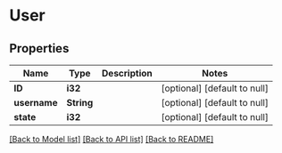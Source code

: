 # User

## Properties
Name | Type | Description | Notes
------------ | ------------- | ------------- | -------------
**ID** | **i32** |  | [optional] [default to null]
**username** | **String** |  | [optional] [default to null]
**state** | **i32** |  | [optional] [default to null]

[[Back to Model list]](../README.md#documentation-for-models) [[Back to API list]](../README.md#documentation-for-api-endpoints) [[Back to README]](../README.md)


